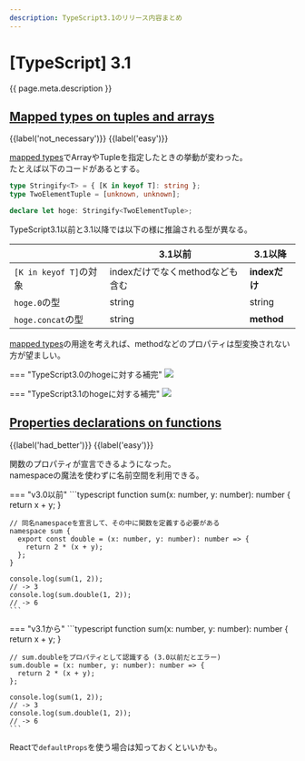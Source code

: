 ```yaml
---
description: TypeScript3.1のリリース内容まとめ
---
```


# [TypeScript] 3.1

{{ page.meta.description }}

## [Mapped types on tuples and arrays]

[Mapped types on tuples and arrays]: https://www.typescriptlang.org/docs/handbook/release-notes/typescript-3-1.html#mapped-types-on-tuples-and-arrays

{{label('not_necessary')}} {{label('easy')}}

[mapped types]でArrayやTupleを指定したときの挙動が変わった。  
たとえば以下のコードがあるとする。

```typescript
type Stringify<T> = { [K in keyof T]: string };
type TwoElementTuple = [unknown, unknown];

declare let hoge: Stringify<TwoElementTuple>;
```

TypeScript3.1以前と3.1以降では以下の様に推論される型が異なる。

|                        | 3.1以前                         | 3.1以降       |
| ---------------------- | ------------------------------- | ------------- |
| `[K in keyof T]`の対象 | indexだけでなくmethodなども含む | **indexだけ** |
| `hoge.0`の型           | string                          | string        |
| `hoge.concat`の型      | string                          | **method**    |

[mapped types]の用途を考えれば、methodなどのプロパティは型変換されない方が望ましい。

=== "TypeScript3.0のhogeに対する補完"
    ![](resources/86a39338.png)

=== "TypeScript3.1のhogeに対する補完"
    ![](resources/a6906336.png)


## [Properties declarations on functions]

[Properties declarations on functions]: https://www.typescriptlang.org/docs/handbook/release-notes/typescript-3-1.html#mapped-types-on-tuples-and-arrays

{{label('had_better')}} {{label('easy')}}

関数のプロパティが宣言できるようになった。  
namespaceの魔法を使わずに名前空間を利用できる。

=== "v3.0以前"
    ```typescript
    function sum(x: number, y: number): number {
      return x + y;
    }
    
    // 同名namespaceを宣言して、その中に関数を定義する必要がある
    namespace sum {
      export const double = (x: number, y: number): number => {
        return 2 * (x + y);
      };
    }

    console.log(sum(1, 2));
    // -> 3
    console.log(sum.double(1, 2));
    // -> 6
    ```

=== "v3.1から"
    ```typescript
    function sum(x: number, y: number): number {
      return x + y;
    }

    // sum.doubleをプロパティとして認識する (3.0以前だとエラー)
    sum.double = (x: number, y: number): number => {
      return 2 * (x + y);
    };

    console.log(sum(1, 2));
    // -> 3
    console.log(sum.double(1, 2));
    // -> 6
    ```

Reactで`defaultProps`を使う場合は知っておくといいかも。


[mapped types]: ../2.1/#mapped-types

